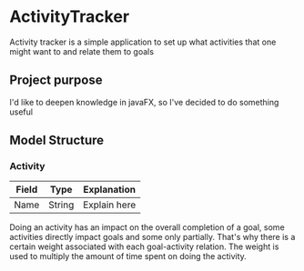 # ActivityTracker

Activity tracker is a simple application to set up what activities that one might want to and relate them to goals

## Project purpose

I'd like to deepen knowledge in javaFX, so I've decided to do something useful

## Model Structure
### Activity
| Field | Type | Explanation |
| ------|------|------------ |
| Name | String | Explain here |


Doing an activity has an impact on the overall completion of a goal, some activities directly impact goals
and some only partially. That's why there is a certain weight associated with each goal-activity relation. The
weight is used to multiply the amount of time spent on doing the activity. 